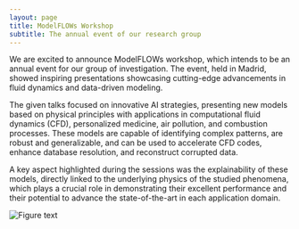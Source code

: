 ```yaml
---
layout: page
title: ModelFLOWs Workshop
subtitle: The annual event of our research group
---
```


We are excited to announce ModelFLOWs workshop, which intends to be an annual event for our group of investigation. The event, held in Madrid, showed inspiring presentations showcasing cutting-edge advancements in fluid dynamics and data-driven modeling.

The given talks focused on innovative AI strategies, presenting new models based on physical principles with applications in computational fluid dynamics (CFD), personalized medicine, air pollution, and combustion processes. These models are capable of identifying complex patterns, are robust and generalizable, and can be used to accelerate CFD codes, enhance database resolution, and reconstruct corrupted data. 

A key aspect highlighted during the sessions was the explainability of these models, directly linked to the underlying physics of the studied phenomena, which plays a crucial role in demonstrating their excellent performance and their potential to advance the state-of-the-art in each application domain.

![Figure text](https://github.com/modelflows/modelflowsapp/Events_ModelFLOWs_Workshop/ModelFLOWs_WS25_groupPicture.jpeg)

